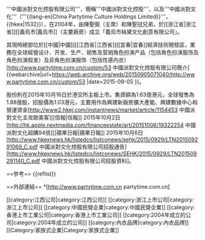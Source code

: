 '''中國派對文化控股有限公司'''，簡稱'''中國派對文化控股'''，以及'''中國派對文化'''（'''{{lang-en|China Partytime Culture Holdings Limited}}'''，{{hkex|1532}}），在2004年，由陳聖弼（主席）和陳聖冠兄弟，於[[浙江省|浙江省]][[義烏市|義烏市]]（主要廠房）成立「義烏市絲黛文化創意有限公司」。

其現時總部位於[[中國|中國]][[江西省|江西省]][[宜春|宜春]]經濟技術開發區，業務在全球經營设计、开发、生产、销售及营销角色扮演产品（包括角色扮演服饰及角色扮演假发）及非角色扮演服饰（包括性感内衣）<ref>[http://www.partytime.com.cn/custom/53 中國派對文化控股有限公司簡介] {{webarchive|url=https://web.archive.org/web/20150905071040/http://www.partytime.com.cn/custom/53 |date=2015-09-05 }}</ref>。

股份則在2015年10月16日於港交所主板上市。集資額為1.63億港元，全球發售為1.88億股，招股價為1.03港元，主要用作為興建新廠房擴大產能、興建數據中心和營運資金<ref>[http://www2.hkej.com/instantnews/market/article/1154453 中國派對文化主攻歐美客][[信報|信報]] 2015年10月2日</ref><ref>[http://hk.apple.nextmedia.com/financeestate/art/20151006/19322254 中國派對文化超購94倍][[蘋果日報|蘋果日報]] 2015年10月6日</ref><ref>[http://www.hkexnews.hk/listedco/listconews/sehk/2015/0929/LTN201509291069_C.pdf 中國派對文化控股有限公司招股通告]</ref><ref>[http://www.hkexnews.hk/listedco/listconews/SEHK/2015/0929/LTN201509291140_C.pdf 中國派對文化控股有限公司招股資料]</ref>。

==參考==
{{reflist}}

==外部連結==
*[http://www.partytime.com.cn partytime.com.cn]

[[category:江西公司|category:江西公司]]
[[category:浙江上市公司|category:浙江上市公司]]
[[category:中國民營企業|category:中國民營企業]]
[[category:香港上市工業公司|category:香港上市工業公司]]
[[category:2004年成立的公司|category:2004年成立的公司]]
[[category:內衣品牌|category:內衣品牌]]
[[Category:家族式企業|Category:家族式企業]]